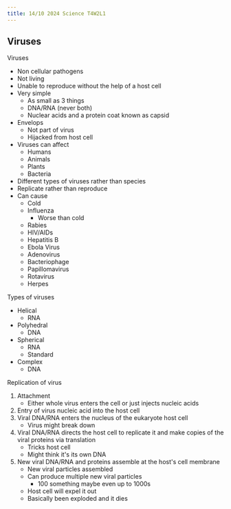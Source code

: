 ```yaml
---
title: 14/10 2024 Science T4W2L1
---
```

## Viruses
Viruses
- Non cellular pathogens
- Not living
- Unable to reproduce without the help of a host cell
- Very simple
	- As small as 3 things
	- DNA/RNA (never both)
	- Nuclear acids and a protein coat known as capsid
- Envelops
	- Not part of virus
	- Hijacked from host cell
- Viruses can affect
	- Humans
	- Animals
	- Plants
	- Bacteria
- Different types of viruses rather than species
- Replicate rather than reproduce
- Can cause
	- Cold
	- Influenza
		- Worse than cold
	- Rabies
	- HIV/AIDs
	- Hepatitis B
	- Ebola Virus
	- Adenovirus
	- Bacteriophage
	- Papillomavirus
	- Rotavirus
	- Herpes

Types of viruses
- Helical
	- RNA
- Polyhedral
	- DNA
- Spherical
	- RNA
	- Standard
- Complex
	- DNA

Replication of virus
1. Attachment
	- Either whole virus enters the cell or just injects nucleic acids
2. Entry of virus nucleic acid into the host cell
3. Viral DNA/RNA enters the nucleus of the eukaryote host cell
	- Virus might break down
4. Viral DNA/RNA directs the host cell to replicate it and make copies of the viral proteins via translation
	- Tricks host cell
	- Might think it's its own DNA
5. New viral DNA/RNA and proteins assemble at the host's cell membrane
	- New viral particles assembled
	- Can produce multiple new viral particles
		- 100 something maybe even up to 1000s
	- Host cell will expel it out
	- Basically been exploded and it dies